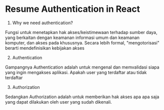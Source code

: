 # Resume Authentication in React

1. Why we need authentication?

Fungsi untuk menetapkan hak akses/keistimewaan terhadap sumber daya, yang berkaitan dengan keamanan informasi umum dan keamanan komputer, dan akses pada khususnya. Secara lebih formal, "mengotorisasi" berarti mendefinisikan kebijakan akses

2. Authentication

Gampangnya Authentication adalah untuk mengenal dan memvalidasi siapa yang ingin mengakses aplikasi. Apakah user yang terdaftar atau tidak terdaftar

3. Authorization

Sedangkan Authorization adalah untuk memberikan hak akses apa apa saja yang dapat dilakukan oleh user yang sudah dikenali.
